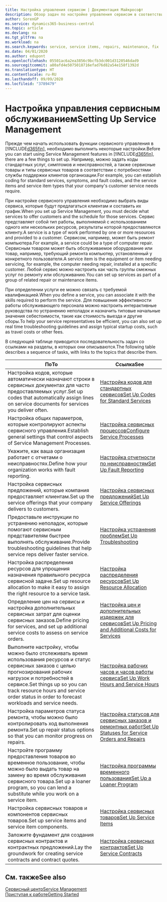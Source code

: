 ```yaml
---
title: Настройка управления сервисом | Документация Майкрософт
description: Обзор задач по настройке управления сервисом в соответствии со способом, которым организации управляют своими сервисами.
author: SorenGP
ms.service: dynamics365-business-central
ms.topic: article
ms.devlang: na
ms.tgt_pltfrm: na
ms.workload: na
ms.search.keywords: service, service items, repairs, maintenance, fix
ms.date: 04/01/2020
ms.author: edupont
ms.openlocfilehash: 05501ac6a2ea3856c9bcfb3dc001d3120546dad9
ms.sourcegitcommit: a80afd4e5075018716efad76d82a54e158f1392d
ms.translationtype: HT
ms.contentlocale: ru-RU
ms.lasthandoff: 09/09/2020
ms.locfileid: "3789479"
---
```

# <a name="setting-up-service-management"></a><span data-ttu-id="15921-103">Настройка управления сервисным обслуживанием</span><span class="sxs-lookup"><span data-stu-id="15921-103">Setting Up Service Management</span></span>
<span data-ttu-id="15921-104">Прежде чем начать использовать функции сервисного управления в [!INCLUDE[d365fin](includes/d365fin_md.md)], необходимо выполнить некоторые настройки.</span><span class="sxs-lookup"><span data-stu-id="15921-104">Before you can start using Service Management features in [!INCLUDE[d365fin](includes/d365fin_md.md)], there are a few things to set up.</span></span> <span data-ttu-id="15921-105">Например, можно задать коды стандартных услуг, симптомов и неисправностей, а также сервисные товары и типы сервисных товаров в соответствии с потребностями службы поддержки клиентов организации.</span><span class="sxs-lookup"><span data-stu-id="15921-105">For example, you can establish coding for standard services, symptoms, and fault codes, and the service items and service item types that your company's customer service needs require.</span></span>  

<span data-ttu-id="15921-106">При настройке сервисного управления необходимо выбрать виды сервиса, которые будут предлагаться клиентам и составить их график.</span><span class="sxs-lookup"><span data-stu-id="15921-106">When you set up Service Management, you must decide what services to offer customers and the schedule for those services.</span></span> <span data-ttu-id="15921-107">Сервис представляет собой тип работы, выполняемой с использованием одного или нескольких ресурсов, результаты которой предоставляются клиенту.</span><span class="sxs-lookup"><span data-stu-id="15921-107">A service is a type of work performed by one or more resources and provided to a customer.</span></span> <span data-ttu-id="15921-108">Сервисом, например, может быть ремонт компьютера.</span><span class="sxs-lookup"><span data-stu-id="15921-108">For example, a service could be a type of computer repair.</span></span> <span data-ttu-id="15921-109">Сервисным товаром может быть обслуживаемое оборудование или товар, например, требующий ремонта компьютер, установленный у конкретного пользователя.</span><span class="sxs-lookup"><span data-stu-id="15921-109">A service item is the equipment or item needing servicing, for example, the computer needing repair, installed at a specific customer.</span></span> <span data-ttu-id="15921-110">Любой сервис можно настроить как часть группы смежных услуг по ремонту или обслуживанию.</span><span class="sxs-lookup"><span data-stu-id="15921-110">You can set up services as part of a group of related repair or maintenance items.</span></span>  
  
<span data-ttu-id="15921-111">При определении услуги ее можно связать с требуемой квалификацией.</span><span class="sxs-lookup"><span data-stu-id="15921-111">When you define a service, you can associate it with the skills required to perform the service.</span></span> <span data-ttu-id="15921-112">Для повышения эффективности работы обслуживающего персонала можно настроить интерактивные руководства по устранению неполадок и назначить типовые начальные значения себестоимости, такие как стоимость выезда и другие сборы.</span><span class="sxs-lookup"><span data-stu-id="15921-112">To help your service representatives be efficient, you can also set up real time troubleshooting guidelines and assign typical startup costs, such as travel costs or other fees.</span></span>  

<span data-ttu-id="15921-113">В следующей таблице приводится последовательность задач со ссылками на разделы, в которых они описываются.</span><span class="sxs-lookup"><span data-stu-id="15921-113">The following table describes a sequence of tasks, with links to the topics that describe them.</span></span>  
  
| <span data-ttu-id="15921-114">По</span><span class="sxs-lookup"><span data-stu-id="15921-114">To</span></span> | <span data-ttu-id="15921-115">Ссылка</span><span class="sxs-lookup"><span data-stu-id="15921-115">See</span></span> |
| --- | --- |
| <span data-ttu-id="15921-116">Настройка кодов, которые автоматически назначают строки в сервисных документах для часто предоставляемых услуг.</span><span class="sxs-lookup"><span data-stu-id="15921-116">Set up codes that automatically assign lines on service documents for services you deliver often.</span></span> |[<span data-ttu-id="15921-117">Настройка кодов для стандартных сервисов</span><span class="sxs-lookup"><span data-stu-id="15921-117">Set Up Codes for Standard Services</span></span>](service-how-setup-service-coding.md)|
| <span data-ttu-id="15921-118">Настройка общих параметров, которые контролируют аспекты сервисного управления.</span><span class="sxs-lookup"><span data-stu-id="15921-118">Establish general settings that control aspects of Service Management Processes.</span></span>|[<span data-ttu-id="15921-119">Настройка сервисных процессов</span><span class="sxs-lookup"><span data-stu-id="15921-119">Configure Service Processes</span></span>](service-setup-service-processes.md)|
| <span data-ttu-id="15921-120">Укажите, как ваша организация работает с отчетами о неисправностях.</span><span class="sxs-lookup"><span data-stu-id="15921-120">Define how your organization works with fault reporting.</span></span> |[<span data-ttu-id="15921-121">Настройка отчетности по неисправностям</span><span class="sxs-lookup"><span data-stu-id="15921-121">Set Up Fault Reporting</span></span>](service-how-setup-fault-reporting.md) |
| <span data-ttu-id="15921-122">Настройка сервисных предложений, которые компания предоставляет клиентам.</span><span class="sxs-lookup"><span data-stu-id="15921-122">Set up the service offerings that your company delivers to customers.</span></span>|[<span data-ttu-id="15921-123">Настройка сервисных предложений</span><span class="sxs-lookup"><span data-stu-id="15921-123">Set Up Service Offerings</span></span>](service-how-setup-service-offerings.md)|
| <span data-ttu-id="15921-124">Предоставьте инструкции по устранению неполадок, которые помогают сервисным представителям быстрее выполнять обслуживание.</span><span class="sxs-lookup"><span data-stu-id="15921-124">Provide troubleshooting guidelines that help service reps deliver faster service.</span></span> |[<span data-ttu-id="15921-125">Настройка устранения проблем</span><span class="sxs-lookup"><span data-stu-id="15921-125">Set Up Troubleshooting</span></span>](service-how-setup-troubleshooting.md) |
| <span data-ttu-id="15921-126">Настройка распределения ресурсов для упрощения назначения правильного ресурса сервисной задаче.</span><span class="sxs-lookup"><span data-stu-id="15921-126">Set up resource allocation to make it easy to assign the right resource to a service task.</span></span> |[<span data-ttu-id="15921-127">Настройка распределения ресурсов</span><span class="sxs-lookup"><span data-stu-id="15921-127">Set Up Resource Allocation</span></span>](service-how-setup-resource-allocation.md) |
| <span data-ttu-id="15921-128">Определение цен на сервисы и настройка дополнительных сервисных затрат для оценки сервисных заказов.</span><span class="sxs-lookup"><span data-stu-id="15921-128">Define pricing for services, and set up additional service costs to assess on service orders.</span></span> |[<span data-ttu-id="15921-129">Настройка цен и дополнительных издержек для сервисов</span><span class="sxs-lookup"><span data-stu-id="15921-129">Set Up Pricing and Additional Costs for Services</span></span>](service-how-setup-service-costs-pricing.md)|
| <span data-ttu-id="15921-130">Выполните настройку, чтобы можно было отслеживать время использования ресурсов и статус сервисных заказов с целью прогнозирования рабочих нагрузок и потребностей в сервисе.</span><span class="sxs-lookup"><span data-stu-id="15921-130">Set things up so you can track resource hours and service order status in order to forecast workloads and service needs.</span></span>|[<span data-ttu-id="15921-131">Настройка рабочих часов и часов работы сервиса</span><span class="sxs-lookup"><span data-stu-id="15921-131">Set Up Work Hours and Service Hours</span></span>](service-how-setup-work-service-hours.md)|
| <span data-ttu-id="15921-132">Настройка параметров статуса ремонта, чтобы можно было контролировать ход выполнения ремонта.</span><span class="sxs-lookup"><span data-stu-id="15921-132">Set up repair status options so that you can monitor progress on repairs.</span></span> | [<span data-ttu-id="15921-133">Настройка статусов для сервисных заказов и ремонтных работ</span><span class="sxs-lookup"><span data-stu-id="15921-133">Set Up Statuses for Service Orders and Repairs</span></span>](service-order-repair-status.md)|
| <span data-ttu-id="15921-134">Настройте программу предоставления товаров во временное пользование, чтобы можно было выдать товар на замену во время обслуживания сервисного товара.</span><span class="sxs-lookup"><span data-stu-id="15921-134">Set up a loaner program, so you can lend a substitute while you work on a service item.</span></span> |[<span data-ttu-id="15921-135">Настройка программы временного пользования</span><span class="sxs-lookup"><span data-stu-id="15921-135">Set Up a Loaner Program</span></span>](service-how-setup-loaner-program.md) |
| <span data-ttu-id="15921-136">Настройка сервисных товаров и компонентов сервисных товаров.</span><span class="sxs-lookup"><span data-stu-id="15921-136">Set up service items and service item components.</span></span> |[<span data-ttu-id="15921-137">Настройка сервисных товаров</span><span class="sxs-lookup"><span data-stu-id="15921-137">Set Up Service Items</span></span>](service-how-setup-service-items.md) |
| <span data-ttu-id="15921-138">Заложите фундамент для создания сервисных контрактов и контрактных предложений.</span><span class="sxs-lookup"><span data-stu-id="15921-138">Lay the groundwork for creating service contracts and contract quotes.</span></span> |[<span data-ttu-id="15921-139">Настройка сервисных контрактов</span><span class="sxs-lookup"><span data-stu-id="15921-139">Set Up Service Contracts</span></span>](service-how-setup-service-contracts.md) |

## <a name="see-also"></a><span data-ttu-id="15921-140">См. также</span><span class="sxs-lookup"><span data-stu-id="15921-140">See also</span></span>
[<span data-ttu-id="15921-141">Сервисный центр</span><span class="sxs-lookup"><span data-stu-id="15921-141">Service Management</span></span>](service-service.md)  
[<span data-ttu-id="15921-142">Приступая к работе</span><span class="sxs-lookup"><span data-stu-id="15921-142">Getting Started</span></span>](product-get-started.md)  
